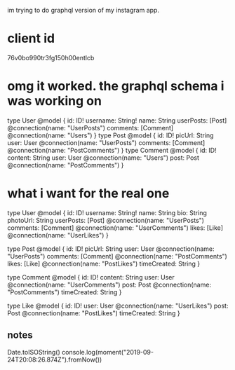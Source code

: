 im trying to do graphql version of my instagram app.

# client id
76v0bo990tr3fg150h00entlcb

# omg it worked. the graphql schema i was working on

type User @model {
    id: ID!
    username: String!
    name: String
    userPosts: [Post] @connection(name: "UserPosts")
    comments: [Comment] @connection(name: "Users")
}
type Post @model {
    id: ID!
    picUrl: String
    user: User @connection(name: "UserPosts")
    comments: [Comment] @connection(name: "PostComments")
}
type Comment @model {
    id: ID!
    content: String
    user: User @connection(name: "Users")
    post: Post @connection(name: "PostComments")
}


# what i want for the real one
type User @model {
    id: ID!
    username: String!
    name: String
    bio: String
    photoUrl: String
    userPosts: [Post] @connection(name: "UserPosts")
    comments: [Comment] @connection(name: "UserComments")
    likes: [Like] @connection(name: "UserLikes")
}

type Post @model {
    id: ID!
    picUrl: String
    user: User @connection(name: "UserPosts")
    comments: [Comment] @connection(name: "PostComments")
    likes: [Like] @connection(name: "PostLikes")
    timeCreated: String
}

type Comment @model {
    id: ID!
    content: String
    user: User @connection(name: "UserComments")
    post: Post @connection(name: "PostComments")
    timeCreated: String
}

type Like @model {
    id: ID!
    user: User @connection(name: "UserLikes")
    post: Post @connection(name: "PostLikes")
    timeCreated: String
}


## notes
Date.toISOString()
console.log(moment("2019-09-24T20:08:26.874Z").fromNow())

